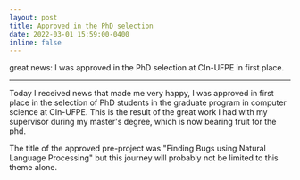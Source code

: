 ```yaml
---
layout: post
title: Approved in the PhD selection
date: 2022-03-01 15:59:00-0400
inline: false
---
```


great news: I was approved in the PhD selection at CIn-UFPE in first place.

***
Today I received news that made me very happy, I was approved in first place in the selection of PhD students in the graduate program in computer science at CIn-UFPE. This is the result of the great work I had with my supervisor during my master's degree, which is now bearing fruit for the phd.

The title of the approved pre-project was "Finding Bugs using Natural Language Processing" but this journey will probably not be limited to this theme alone.